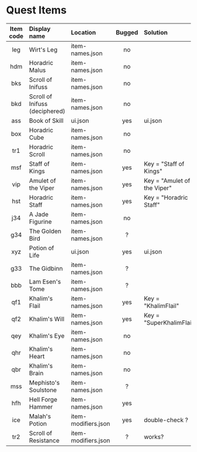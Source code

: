 # Quest Items

| Item code | Display name                   | Location            | Bugged | Solution                    | Fixed |
|:---------:|:-------------------------------|:--------------------|:------:|:----------------------------|:-----:|
|    leg    | Wirt's Leg                     | item-names.json     |   no   |                             |  yes  |
|    hdm    | Horadric Malus                 | item-names.json     |   no   |                             |  yes  |
|    bks    | Scroll of Inifuss              | item-names.json     |   no   |                             |  yes  |
|    bkd    | Scroll of Inifuss (deciphered) | item-names.json     |   no   |                             |  yes  |
|    ass    | Book of Skill                  | ui.json             |  yes   | ui.json                     |       |
|    box    | Horadric Cube                  | item-names.json     |   no   |                             |  yes  |
|    tr1    | Horadric Scroll                | item-names.json     |   no   |                             |       |
|    msf    | Staff of Kings                 | item-names.json     |  yes   | Key = "Staff of Kings"      |  yes  |
|    vip    | Amulet of the Viper            | item-names.json     |  yes   | Key = "Amulet of the Viper" |  yes  |
|    hst    | Horadric Staff                 | item-names.json     |  yes   | Key = "Horadric Staff"      |  yes  |
|    j34    | A Jade Figurine                | item-names.json     |   no   |                             |  yes  |
|    g34    | The Golden Bird                | item-names.json     |   ?    |                             |  yes  |
|    xyz    | Potion of Life                 | ui.json             |  yes   | ui.json                     |  yes  |
|    g33    | The Gidbinn                    | item-names.json     |   ?    |                             |  yes  |
|    bbb    | Lam Esen's Tome                | item-names.json     |   ?    |                             |  yes  |
|    qf1    | Khalim's Flail                 | item-names.json     |  yes   | Key = "KhalimFlail"         |  yes  |
|    qf2    | Khalim's Will                  | item-names.json     |  yes   | Key = "SuperKhalimFlail"    |  yes  |
|    qey    | Khalim's Eye                   | item-names.json     |   no   |                             |  yes  |
|    qhr    | Khalim's Heart                 | item-names.json     |   no   |                             |  yes  |
|    qbr    | Khalim's Brain                 | item-names.json     |   no   |                             |  yes  |
|    mss    | Mephisto's Soulstone           | item-names.json     |   ?    |                             |  yes  |
|    hfh    | Hell Forge Hammer              | item-names.json     |  yes   |                             |  yes  |
|    ice    | Malah's Potion                 | item-modifiers.json |  yes   | double-check ?              |  no   |
|    tr2    | Scroll of Resistance           | item-modifiers.json |   ?    | works?                      |  no   |
